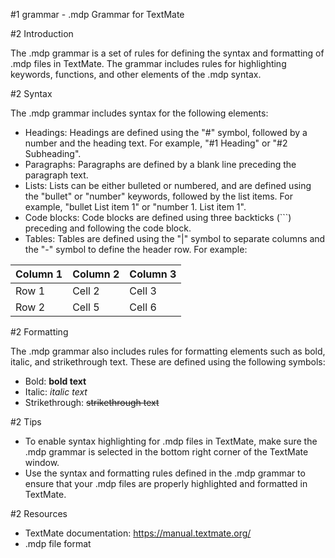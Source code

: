 #1 grammar - .mdp Grammar for TextMate

#2 Introduction

The .mdp grammar is a set of rules for defining the syntax and formatting of .mdp files in TextMate. The grammar includes rules for highlighting keywords, functions, and other elements of the .mdp syntax.

#2 Syntax

The .mdp grammar includes syntax for the following elements:

- Headings: Headings are defined using the "#" symbol, followed by a number and the heading text. For example, "#1 Heading" or "#2 Subheading".
- Paragraphs: Paragraphs are defined by a blank line preceding the paragraph text.
- Lists: Lists can be either bulleted or numbered, and are defined using the "bullet" or "number" keywords, followed by the list items. For example, "bullet List item 1" or "number 1. List item 1".
- Code blocks: Code blocks are defined using three backticks (```) preceding and following the code block.
- Tables: Tables are defined using the "|" symbol to separate columns and the "-" symbol to define the header row. For example:

| Column 1 | Column 2 | Column 3 |
| -------- | -------- | -------- |
| Row 1    | Cell 2   | Cell 3   |
| Row 2    | Cell 5   | Cell 6   |

#2 Formatting

The .mdp grammar also includes rules for formatting elements such as bold, italic, and strikethrough text. These are defined using the following symbols:

- Bold: **bold text**
- Italic: _italic text_
- Strikethrough: ~~strikethrough text~~

#2 Tips

- To enable syntax highlighting for .mdp files in TextMate, make sure the .mdp grammar is selected in the bottom right corner of the TextMate window.
- Use the syntax and formatting rules defined in the .mdp grammar to ensure that your .mdp files are properly highlighted and formatted in TextMate.

#2 Resources

- TextMate documentation: https://manual.textmate.org/
- .mdp file format
